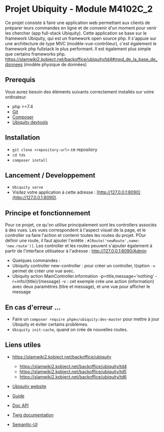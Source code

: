 # Projet Ubiquity - Module M4102C_2

Ce projet consiste à faire une application web permettant aux clients de préparer leurs commandes en ligne et de convenir d'un moment pour venir les chercher (app full-stack Ubiquity). Cette application se base sur le framework Ubiquity, qui est un framework open source php. Il s'appuie sur une architecture de type MVC (modèle-vue-contrôleur), c'est également le framework php fullstack le plus performant. Il est également plus simple que certains frameworks php.
https://slamwiki2.kobject.net/backoffice/ubiquity/td4#mpd_de_la_base_de_donnees (modèle physique de données)

## Prerequis

Vous aurez besoin des éléments suivants correctement installés sur votre ordinateur.

* php >=7.4
* [Git](https://git-scm.com/)
* [Composer](https://getcomposer.org)
* [Ubiquity devtools](https://ubiquity.kobject.net/)

## Installation

* `git clone <repository-url>` ce repository
* `cd tds`
* `composer install`

## Lancement / Developpement

* `Ubiquity serve`
* Visitez votre application à cette adresse : [http://127.0.0.1:8090](http://127.0.0.1:8090).

## Principe et fonctionnement

Pour ce projet, ce qu'on utilise principalement sont les controllers associés à des vues. Les vues correspondent à l'aspect visuel de la page, et le controller va faire l'action et contenir toutes les routes du projet. POur définir une route, il faut ajouter l'entête : `#[Route('newRoute',name: 'new.route')]`. Les controller et les routes peuvent s'ajouter également à partir de l'interface utilisateur à l'adresse : http://127.0.0.1:8090/Admin
* Quelques commandes : 
* Ubiquity controller new-controller : pour créer un controller, l(option `-v` permet de créer une vue avec.
* Ubiquity action MainController.information -p=title,message='nothing' -r=info/{title}/{message} -v : cet exemple crée une action (information) avec deux paramètres (titre et message), et une vue pour afficher le message


## En cas d'erreur ...

* Faire un `composer require phpmv/ubiquity:dev-master` pour mettre à jour Ubiquity et éviter certains problèmes.
* `Ubiquity init-cache`, quand on crée de nouvelles routes.

## Liens utiles

* https://slamwiki2.kobject.net/backoffice/ubiquity
  * https://slamwiki2.kobject.net/backoffice/ubiquity/td4
  * https://slamwiki2.kobject.net/backoffice/ubiquity/td5
  * https://slamwiki2.kobject.net/backoffice/ubiquity/td6
  
* [Ubiquity website](https://ubiquity.kobject.net/)
* [Guide](http://micro-framework.readthedocs.io/en/latest/?badge=latest)
* [Doc API](https://api.kobject.net/ubiquity/)
* [Twig documentation](https://twig.symfony.com)
* [Semantic-UI](https://semantic-ui.com)
